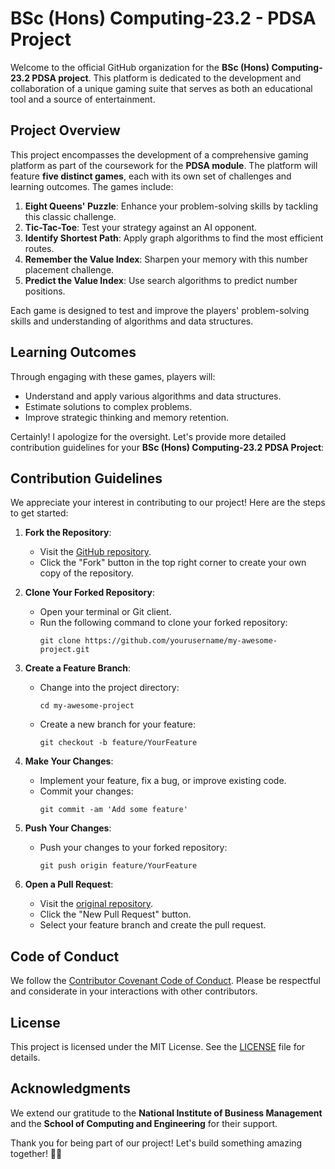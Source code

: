 # BSc (Hons) Computing-23.2 - PDSA Project

Welcome to the official GitHub organization for the **BSc (Hons) Computing-23.2 PDSA project**. This platform is dedicated to the development and collaboration of a unique gaming suite that serves as both an educational tool and a source of entertainment.

## Project Overview

This project encompasses the development of a comprehensive gaming platform as part of the coursework for the **PDSA module**. The platform will feature **five distinct games**, each with its own set of challenges and learning outcomes. The games include:

1. **Eight Queens' Puzzle**: Enhance your problem-solving skills by tackling this classic challenge.
2. **Tic-Tac-Toe**: Test your strategy against an AI opponent.
3. **Identify Shortest Path**: Apply graph algorithms to find the most efficient routes.
4. **Remember the Value Index**: Sharpen your memory with this number placement challenge.
5. **Predict the Value Index**: Use search algorithms to predict number positions.

Each game is designed to test and improve the players' problem-solving skills and understanding of algorithms and data structures.

## Learning Outcomes

Through engaging with these games, players will:

- Understand and apply various algorithms and data structures.
- Estimate solutions to complex problems.
- Improve strategic thinking and memory retention.

Certainly! I apologize for the oversight. Let's provide more detailed contribution guidelines for your **BSc (Hons) Computing-23.2 PDSA Project**:

## Contribution Guidelines

We appreciate your interest in contributing to our project! Here are the steps to get started:

1. **Fork the Repository**:
   - Visit the [GitHub repository](https://github.com/yourusername/my-awesome-project).
   - Click the "Fork" button in the top right corner to create your own copy of the repository.

2. **Clone Your Forked Repository**:
   - Open your terminal or Git client.
   - Run the following command to clone your forked repository:
     ```
     git clone https://github.com/yourusername/my-awesome-project.git
     ```

3. **Create a Feature Branch**:
   - Change into the project directory:
     ```
     cd my-awesome-project
     ```
   - Create a new branch for your feature:
     ```
     git checkout -b feature/YourFeature
     ```

4. **Make Your Changes**:
   - Implement your feature, fix a bug, or improve existing code.
   - Commit your changes:
     ```
     git commit -am 'Add some feature'
     ```

5. **Push Your Changes**:
   - Push your changes to your forked repository:
     ```
     git push origin feature/YourFeature
     ```

6. **Open a Pull Request**:
   - Visit the [original repository](https://github.com/yourusername/my-awesome-project).
   - Click the "New Pull Request" button.
   - Select your feature branch and create the pull request.

## Code of Conduct

We follow the [Contributor Covenant Code of Conduct](https://bing.com/search?q=Contributor+Covenant+Code+of+Conduct). Please be respectful and considerate in your interactions with other contributors.

## License

This project is licensed under the MIT License. See the [LICENSE](LICENSE) file for details.

## Acknowledgments

We extend our gratitude to the **National Institute of Business Management** and the **School of Computing and Engineering** for their support.

Thank you for being part of our project! Let's build something amazing together! 🚀✨